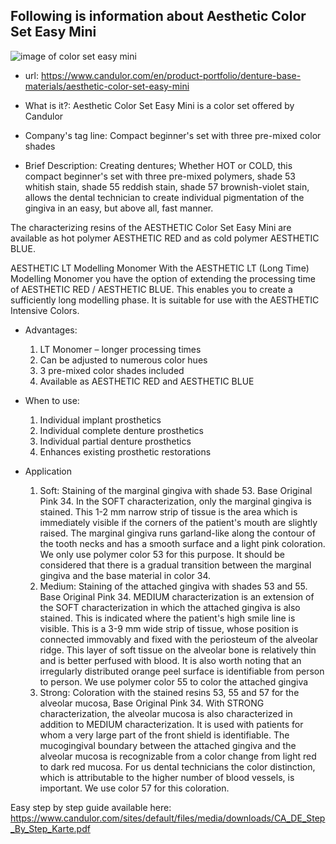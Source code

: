 ## Following is information about Aesthetic Color Set Easy Mini

![image of color set easy mini](https://www.candulor.com/sites/default/files/styles/bx_stack_5_3_w1440_cropped/public/styles/bx_stack_5_3_w1440_cropped/public/media/bx/bx-content-slider-item/aesthetic-color-set-easy-mini_1.jpg?itok=EqY3Ldb6)
- url: https://www.candulor.com/en/product-portfolio/denture-base-materials/aesthetic-color-set-easy-mini
- What is it?: Aesthetic Color Set Easy Mini is a color set offered by Candulor
- Company's tag line: Compact beginner's set with three pre-mixed color shades

- Brief Description: Creating dentures; Whether HOT or COLD, this compact beginner's set with three pre-mixed polymers, shade 53 whitish stain, shade 55 reddish stain, shade 57 brownish-violet stain, allows the dental technician to create individual pigmentation of the gingiva in an easy, but above all, fast manner. 

The characterizing resins of the AESTHETIC Color Set Easy Mini are available as hot polymer AESTHETIC RED and as cold polymer AESTHETIC BLUE.

AESTHETIC LT Modelling Monomer With the AESTHETIC LT (Long Time) Modelling Monomer you have the option of extending the processing time of AESTHETIC RED / AESTHETIC BLUE. This enables you to create a sufficiently long modelling phase. It is suitable for use with the AESTHETIC Intensive Colors.

- Advantages: 
  1. LT Monomer – longer processing times
  2. Can be adjusted to numerous color hues
  3. 3 pre-mixed color shades included
  4. Available as AESTHETIC RED and AESTHETIC BLUE

- When to use:
  1. Individual implant prosthetics
  2. Individual complete denture prosthetics
  3. Individual partial denture prosthetics
  4. Enhances existing prosthetic restorations

- Application
  1. Soft: Staining of the marginal gingiva with shade 53. Base Original Pink 34. In the SOFT characterization, only the marginal gingiva is stained. This 1-2 mm narrow strip of tissue is the area which is immediately visible if the corners of the patient's mouth are slightly raised. The marginal gingiva runs garland-like along the contour of the tooth necks and has a smooth surface and a light pink coloration. We only use polymer color 53 for this purpose. It should be considered that there is a gradual transition between the marginal gingiva and the base material in color 34.
  2. Medium: Staining of the attached gingiva with shades 53 and 55. Base Original Pink 34. MEDIUM characterization is an extension of the SOFT characterization in which the attached gingiva is also stained. This is indicated where the patient's high smile line is visible. This is a 3-9 mm wide strip of tissue, whose position is connected immovably and fixed with the periosteum of the alveolar ridge. This layer of soft tissue on the alveolar bone is relatively thin and is better perfused with blood. It is also worth noting that an irregularly distributed orange peel surface is identifiable from person to person. We use polymer color 55 to color the attached gingiva
  3. Strong: Coloration with the stained resins 53, 55 and 57 for the alveolar mucosa, Base Original Pink 34. With STRONG characterization, the alveolar mucosa is also characterized in addition to MEDIUM characterization. It is used with patients for whom a very large part of the front shield is identifiable. The mucogingival boundary between the attached gingiva and the alveolar mucosa is recognizable from a color change from light red to dark red mucosa. For us dental technicians the color distinction, which is attributable to the higher number of blood vessels, is important. We use color 57 for this coloration. 

Easy step by step guide available here: https://www.candulor.com/sites/default/files/media/downloads/CA_DE_Step_By_Step_Karte.pdf